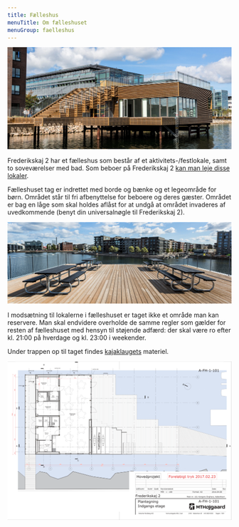 ```yaml
---
title: Fælleshus
menuTitle: Om fælleshuset
menuGroup: faelleshus
---
```

![Fælleshuset set fra bådbroerne](faelleshus.jpg)

Frederikskaj 2 har et fælleshus som består af et aktivitets-/festlokale, samt to soveværelser med bad. Som beboer på Frederikskaj&nbsp;2 [kan man leje disse lokaler](https://lokaler.frederikskaj2.dk/).

Fælleshuset tag er indrettet med borde og bænke og et legeområde for børn. Området står til fri afbenyttelse for beboere og deres gæster. Området er bag en låge som skal holdes aflåst for at undgå at området invaderes af uvedkommende (benyt din universalnøgle til Frederikskaj&nbsp;2).

![Borde og bænke på taget af fælleshuset](faelleshus-tag.jpg)

I modsætning til lokalerne i fælleshuset er taget ikke et område man kan reservere. Man skal endvidere overholde de samme regler som gælder for resten af fælleshuset med hensyn til støjende adfærd: der skal være ro efter kl. 21:00 på hverdage og kl. 23:00 i weekender.

Under trappen op til taget findes [kajaklaugets](../kajaklaug/) materiel.

![Plantegning af fælleshuset](plantegning.png)